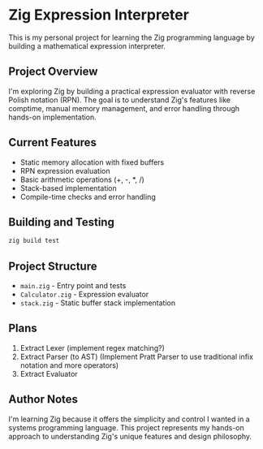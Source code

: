 # Zig Expression Interpreter

This is my personal project for learning the Zig programming language by building a mathematical expression interpreter.

## Project Overview

I'm exploring Zig by building a practical expression evaluator with reverse Polish notation (RPN). The goal is to understand Zig's features like comptime, manual memory management, and error handling through hands-on implementation.

## Current Features

- Static memory allocation with fixed buffers
- RPN expression evaluation
- Basic arithmetic operations (+, -, *, /)
- Stack-based implementation
- Compile-time checks and error handling

## Building and Testing

```bash
zig build test
```

## Project Structure

- `main.zig` - Entry point and tests
- `Calculator.zig` - Expression evaluator
- `stack.zig` - Static buffer stack implementation

## Plans

1. Extract Lexer (implement regex matching?)
2. Extract Parser (to AST) (Implement Pratt Parser to use traditional infix notation and more operators)
3. Extract Evaluator

## Author Notes

I'm learning Zig because it offers the simplicity and control I wanted in a systems programming language. This project represents my hands-on approach to understanding Zig's unique features and design philosophy.